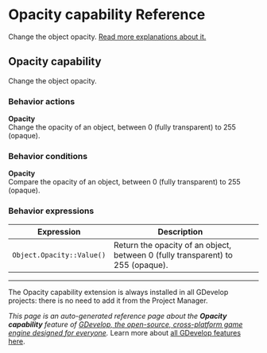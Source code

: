 # Opacity capability Reference

Change the object opacity. [Read more explanations about it.](/gdevelop5/objects)



## Opacity capability 

Change the object opacity. 

### Behavior actions

**Opacity**  
Change the opacity of an object, between 0 (fully transparent) to 255 (opaque).

### Behavior conditions

**Opacity**  
Compare the opacity of an object, between 0 (fully transparent) to 255 (opaque).

### Behavior expressions

| Expression | Description |  |
|-----|-----|-----|
| `Object.Opacity::Value()` | Return the opacity of an object, between 0 (fully transparent) to 255 (opaque). ||
---

The Opacity capability extension is always installed in all GDevelop projects: there is no need to add it from the Project Manager.

*This page is an auto-generated reference page about the **Opacity capability** feature of [GDevelop, the open-source, cross-platform game engine designed for everyone](https://gdevelop.io/).* Learn more about [all GDevelop features here](/gdevelop5/all-features).